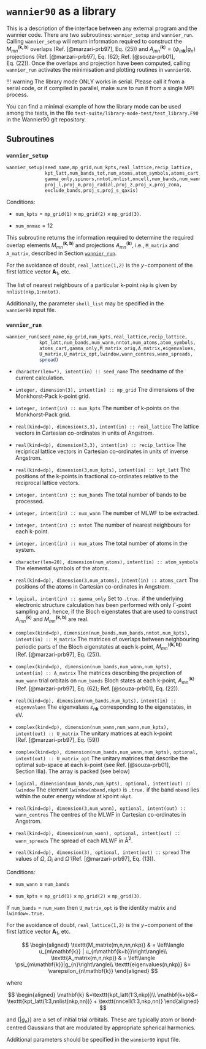 # `wannier90` as a library

This is a description of the interface between any external program and
the wannier code. There are two subroutines: `wannier_setup` and
`wannier_run`. Calling `wannier_setup` will return information required
to construct the $M_{mn}^{(\mathbf{k,b})}$ overlaps
(Ref. [@marzari-prb97], Eq. (25)) and
$A_{mn}^{(\mathbf{k})}=\left\langle
  \psi_{m\mathbf{k}}|g_{n}\right\rangle$ projections
(Ref. [@marzari-prb97], Eq. (62); Ref. [@souza-prb01], Eq. (22)). Once
the overlaps and projection have been computed, calling `wannier_run`
activates the minimisation and plotting routines in `wannier90`.

!!! warning
    The library mode ONLY works in serial. Please call
    it from a serial code, or if compiled in parallel, make sure to run it
    from a single MPI process.

You can find a minimal example of how the library mode can be used among
the tests, in the file `test-suite/library-mode-test/test_library.F90`
in the Wannier90 git repository.

## Subroutines

### `wannier_setup`

```fortran title="Fortran"
wannier_setup(seed_name,mp_grid,num_kpts,real_lattice,recip_lattice,
              kpt_latt,num_bands_tot,num_atoms,atom_symbols,atoms_cart,
              gamma_only,spinors,nntot,nnlist,nncell,num_bands,num_wann,proj_site,
              proj_l,proj_m,proj_radial,proj_z,proj_x,proj_zona,
              exclude_bands,proj_s,proj_s_qaxis)
```

Conditions:

- $\texttt{num_kpts} = \texttt{mp_grid(1)} \times \texttt{mp_grid(2)}
    \times \texttt{mp_grid(3)}$.

- $\texttt{num_nnmax} = 12$

This subroutine returns the information required to determine the
required overlap elements $M_{mn}^{(\mathbf{k,b})}$ and projections
$A_{mn}^{(\mathbf{k})}$, i.e., `M_matrix` and `A_matrix`, described in
Section [`wannier_run`](#wannier_run).

For the avoidance of doubt, `real_lattice(1,2)` is the $y-$component of
the first lattice vector $\mathbf{A}_{1}$, etc.

The list of nearest neighbours of a particular k-point `nkp` is given by
`nnlist(nkp,1:nntot)`.

Additionally, the parameter `shell_list` may be specified in the
`wannier90` input file.

### `wannier_run`

```fortran title="Fortran"
wannier_run(seed_name,mp_grid,num_kpts,real_lattice,recip_lattice,
            kpt_latt,num_bands,num_wann,nntot,num_atoms,atom_symbols,
            atoms_cart,gamma_only,M_matrix_orig,A_matrix,eigenvalues,
            U_matrix,U_matrix_opt,lwindow,wann_centres,wann_spreads,
            spread)
```

- `character(len=*), intent(in) :: seed_name`
    The seedname of the current calculation.

- `integer, dimension(3), intent(in) :: mp_grid`
    The dimensions of the Monkhorst-Pack k-point grid.

- `integer, intent(in) :: num_kpts`
    The number of k-points on the Monkhorst-Pack grid.

- `real(kind=dp), dimension(3,3),` `intent(in) :: real_lattice`
    The lattice vectors in Cartesian co-ordinates in units of Angstrom.

- `real(kind=dp), dimension(3,3), intent(in) :: recip_lattice`
    The reciprical lattice vectors in Cartesian co-ordinates in units of
    inverse Angstrom.

- `real(kind=dp), dimension(3,num_kpts),` `intent(in) :: kpt_latt`
    The positions of the k-points in fractional co-ordinates relative to
    the reciprocal lattice vectors.

- `integer, intent(in) :: num_bands`
    The total number of bands to be processed.

- `integer, intent(in) :: num_wann`
    The number of MLWF to be extracted.

- `integer, intent(in) :: nntot`
    The number of nearest neighbours for each k-point.

- `integer, intent(in) :: num_atoms`
    The total number of atoms in the system.

- `character(len=20), dimension(num_atoms),`
    `intent(in) :: atom_symbols`
    The elemental symbols of the atoms.

- `real(kind=dp), dimension(3,num_atoms),` `intent(in) :: atoms_cart`
    The positions of the atoms in Cartesian co-ordinates in Angstrom.

- `logical, intent(in) :: gamma_only`
    Set to `.true.` if the underlying electronic structure calculation
    has been performed with only $\Gamma$-point sampling and, hence, if
    the Bloch eigenstates that are used to construct
    $A_{mn}^{(\mathbf{k})}$ and $M_{mn}^{\mathbf{(k,b)}}$ are real.

- `complex(kind=dp),`
    `dimension(num_bands,num_bands,nntot,num_kpts),`
    `intent(in) :: M_matrix`
    The matrices of overlaps between neighbouring periodic parts of the
    Bloch eigenstates at each k-point, $M_{mn}^{(\mathbf{(k,b)})}$
    (Ref. [@marzari-prb97], Eq. (25)).

- `complex(kind=dp), dimension(num_bands,num_wann,num_kpts),`
    `intent(in) :: A_matrix`
    The matrices describing the projection of `num_wann` trial orbitals
    on `num_bands` Bloch states at each k-point, $A_{mn}^{(\mathbf{k})}$
    (Ref. [@marzari-prb97], Eq. (62); Ref. [@souza-prb01], Eq. (22)).

- `real(kind=dp), dimension(num_bands,num_kpts),`
    `intent(in) :: eigenvalues`
    The eigenvalues $\varepsilon_{n\mathbf{k}}$ corresponding to the
    eigenstates, in eV.

- `complex(kind=dp), dimension(num_wann,num_wann,num_kpts),`
    `intent(out) :: U_matrix`
    The unitary matrices at each k-point (Ref. [@marzari-prb97],
    Eq. (59))

- `complex(kind=dp), dimension(num_bands,num_wann,num_kpts),`
    `optional, intent(out) :: U_matrix_opt`
    The unitary matrices that describe the optimal sub-space at each
    k-point (see Ref. [@souza-prb01], Section IIIa). The array is packed
    (see below)

- `logical, dimension(num_bands,num_kpts), optional, intent(out) :: lwindow`
    The element `lwindow(nband,nkpt)` is `.true.` if the band `nband`
    lies within the outer energy window at kpoint `nkpt`.

- `real(kind=dp), dimension(3,num_wann), optional, intent(out) :: wann_centres`
    The centres of the MLWF in Cartesian co-ordinates in Angstrom.

- `real(kind=dp), dimension(num_wann), optional, intent(out) :: wann_spreads`
    The spread of each MLWF in Å$^{2}$.

- `real(kind=dp), dimension(3), optional, intent(out) ::` `spread`
    The values of $\Omega$, $\Omega_{\mathrm{I}}$ and $\tilde{\Omega}$
    (Ref. [@marzari-prb97], Eq. (13)).

Conditions:

- $\texttt{num_wann} \le \texttt{num_bands}$

- $\texttt{num_kpts} = \texttt{mp_grid(1)} \times \texttt{mp_grid(2)}
    \times \texttt{mp_grid(3)}$.

If $\texttt{num_bands} = \texttt{num_wann}$ then `U_matrix_opt` is the
identity matrix and `lwindow=.true.`

For the avoidance of doubt, `real_lattice(1,2)` is the $y-$component of
the first lattice vector $\mathbf{A}_{1}$, etc.

$$
\begin{aligned}
\texttt{M_matrix(m,n,nn,nkp)} & = \left\langle u_{m\mathbf{k}} |
u_{n\mathbf{k+b}}\right\rangle\\
\texttt{A_matrix(m,n,nkp)} & = \left\langle \psi_{m\mathbf{k}}|g_{n}\right\rangle\\
\texttt{eigenvalues(n,nkp)} &= \varepsilon_{n\mathbf{k}}
\end{aligned}
$$

where

$$
\begin{aligned}
\mathbf{k} &=\texttt{kpt_latt(1:3,nkp)}\\
\mathbf{k+b}&= \texttt{kpt_latt(1:3,nnlist(nkp,nn))} +
\texttt{nncell(1:3,nkp,nn)}
\end{aligned}
$$

and $\left\{|g_{n}\rangle\right\}$ are a set of initial
trial orbitals. These are typically atom or bond-centred Gaussians that
are modulated by appropriate spherical harmonics.

Additional parameters should be specified in the `wannier90` input file.
